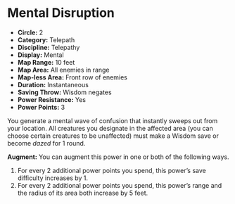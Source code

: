 # Mental Disruption

- **Circle:** 2
- **Category:** Telepath
- **Discipline:** Telepathy
- **Display:** Mental
- **Map Range:** 10 feet
- **Map Area:** All enemies in range
- **Map-less Area:** Front row of enemies
- **Duration:** Instantaneous
- **Saving Throw:** Wisdom negates
- **Power Resistance:** Yes
- **Power Points:** 3

You generate a mental wave of confusion that instantly sweeps out from your location. All creatures you designate in the affected area (you can choose certain creatures to be unaffected) must make a Wisdom save or become *dazed* for 1 round.

**Augment:** You can augment this power in one or both of the following ways.

1. For every 2 additional power points you spend, this power’s save difficulty increases by 1.
2. For every 2 additional power points you spend, this power’s range and the radius of its area both increase by 5 feet.
